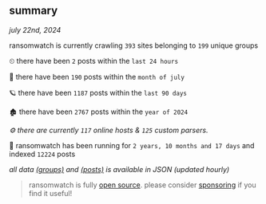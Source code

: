
## summary
_july 22nd, 2024_

ransomwatch is currently crawling `393` sites belonging to `199` unique groups

⏲ there have been `2` posts within the `last 24 hours`

🦈 there have been `190` posts within the `month of july`

🪐 there have been `1187` posts within the `last 90 days`

🏚 there have been `2767` posts within the `year of 2024`

_⚙️ there are currently `117` online hosts & `125` custom parsers._

🦕 ransomwatch has been running for `2 years, 10 months and 17 days` and indexed `12224` posts

_all data  [(groups)](http://ransomwhat.telemetry.ltd/groups) and [(posts)](http://ransomwhat.telemetry.ltd/posts) is available in JSON (updated hourly)_

> ransomwatch is fully [open source](https://github.com/joshhighet/ransomwatch#ransomwatch--). please consider [sponsoring](https://github.com/sponsors/joshhighet) if you find it useful!

